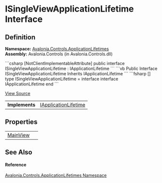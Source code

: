 # ISingleViewApplicationLifetime Interface




## Definition
**Namespace:** <a href="N_Avalonia_Controls_ApplicationLifetimes">Avalonia.Controls.ApplicationLifetimes</a>  
**Assembly:** Avalonia.Controls (in Avalonia.Controls.dll)

<Tabs groupId="api-code-preview">
<TabItem value="csharp" label="C#">
```csharp
[NotClientImplementableAttribute]
public interface ISingleViewApplicationLifetime : IApplicationLifetime
```
</TabItem>
<TabItem value="vb" label="VB">
```vb
<NotClientImplementableAttribute>
Public Interface ISingleViewApplicationLifetime
	Inherits IApplicationLifetime
```
</TabItem>
<TabItem value="fsharp" label="F#">
```fsharp
[<NotClientImplementableAttribute>]
type ISingleViewApplicationLifetime = 
    interface
        interface IApplicationLifetime
    end
```
</TabItem>
</Tabs>



<a href="https://github.com/AvaloniaUI/Avalonia/tree/master/src/Avalonia.Controls/ApplicationLifetimes/ISingleViewApplicationLifetime.cs" title="View the source code">View Source</a>

<table>
<tr><td><strong>Implements</strong></td><td><a href="T_Avalonia_Controls_ApplicationLifetimes_IApplicationLifetime">IApplicationLifetime</a></td></tr>
</table>



## Properties
<table>
<tr>
<td><a href="P_Avalonia_Controls_ApplicationLifetimes_ISingleViewApplicationLifetime_MainView">MainView</a></td>
<td> </td>
</tr>
</table>

## See Also


#### Reference
<a href="N_Avalonia_Controls_ApplicationLifetimes">Avalonia.Controls.ApplicationLifetimes Namespace</a>  

